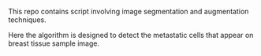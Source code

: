 This repo contains script involving image segmentation and augmentation techniques.

Here the algorithm is designed to detect the metastatic cells that appear on breast tissue sample image.

